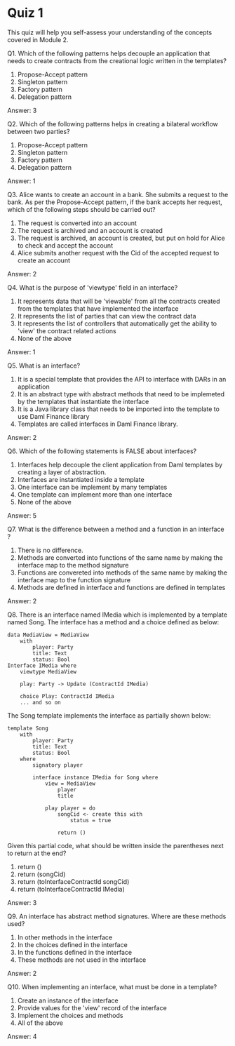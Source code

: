 # Quiz 1

This quiz will help you self-assess your understanding of the concepts covered in Module 2. 


Q1. Which of the following patterns helps decouple an application that needs to create contracts from the creational logic written in the templates? 

1. Propose-Accept pattern
2. Singleton pattern
3. Factory pattern 
4. Delegation pattern

Answer: 3

Q2. Which of the following patterns helps in creating a bilateral workflow between two parties?

1. Propose-Accept pattern
2. Singleton pattern
3. Factory pattern 
4. Delegation pattern

Answer: 1


Q3. Alice wants to create an account in a bank. She submits a request to the bank. As per the Propose-Accept pattern, if the bank accepts her request, which of the following steps should be carried out?

1. The request is converted into an account
2. The request is archived and an account is created
3. The request is archived, an account is created, but put on hold for Alice to check and accept the account
4. Alice submits another request with the Cid of the accepted request to create an account


Answer: 2

Q4. What is the purpose of 'viewtype' field in an interface? 

1. It represents data that will be 'viewable' from all the contracts created from the templates that have implemented the interface
2. It represents the list of parties that can view the contract data 
3. It represents the list of controllers that automatically get the ability to 'view' the contract related actions
4. None of the above

Answer: 1

Q5. What is an interface?

1. It is a special template that provides the API to interface with DARs in an application
2. It is an abstract type with abstract methods that need to be implemeted by the templates that instantiate the interface
3. It is a Java library class that needs to be imported into the template to use Daml Finance library
4. Templates are called interfaces in Daml Finance library. 

Answer: 2

Q6. Which of the following statements is FALSE about interfaces?

1. Interfaces help decouple the client application from Daml templates by creating a layer of abstraction.
2. Interfaces are instantiated inside a template
3. One interface can be implement by many templates
4. One template can implement more than one interface
5. None of the above

Answer: 5

Q7. What is the difference between a method and a function in an interface ?

1. There is no difference. 
2. Methods are converted into functions of the same name by making the interface map to the method signature
3. Functions are convereted into methods of the same name by making the interface map to the function signature
4. Methods are defined in interface and functions are defined in templates

Answer: 2

Q8. There is an interface named IMedia which is implemented by a template named Song. The interface has a method and a choice defined as below:

```
data MediaView = MediaView
    with
        player: Party
        title: Text
        status: Bool
Interface IMedia where
    viewtype MediaView

    play: Party -> Update (ContractId IMedia)

    choice Play: ContractId IMedia 
    ... and so on
```

The Song template implements the interface as partially shown below:  
```
template Song 
    with
        player: Party 
        title: Text
        status: Bool
    where 
        signatory player 

        interface instance IMedia for Song where 
            view = MediaView 
                player
                title

            play player = do 
                songCid <- create this with 
                    status = true

                return ()

```

Given this partial code, what should be written inside the parentheses next to return at the end?

1. return ()
2. return (songCid)
3. return (toInterfaceContractId songCid)
4. return (toInterfaceContractId IMedia)

Answer: 3



Q9. An interface has abstract method signatures. Where are these methods used? 

1. In other methods in the interface
2. In the choices defined in the interface
3. In the functions defined in the interface
4. These methods are not used in the interface 

Answer: 2


Q10. When implementing an interface, what must be done in a template?

1. Create an instance of the interface
2. Provide values for the 'view' record of the interface
3. Implement the choices and methods
4. All of the above




Answer: 4